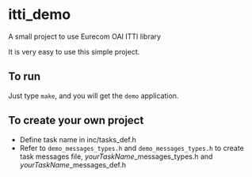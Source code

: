 # itti_demo
A small project to use Eurecom OAI ITTI library

It is very easy to use this simple project.

## To run
Just type ```make```, and you will get the ```demo``` application.

## To create your own project
+ Define task name in inc/tasks_def.h
+ Refer to ```demo_messages_types.h``` and ```demo_messages_types.h```  to create task messages file, *yourTaskName*_messages_types.h and *yourTaskName*_messages_def.h


